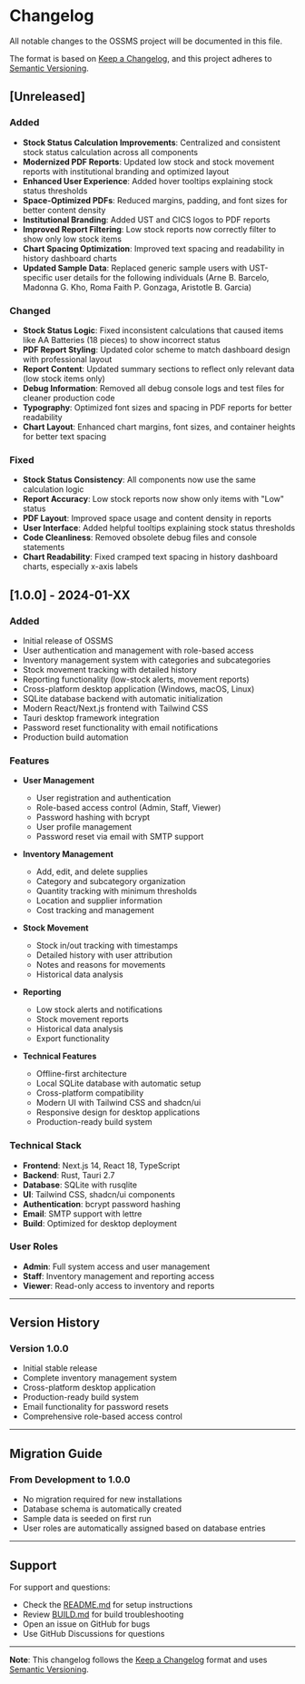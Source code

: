 # Changelog

All notable changes to the OSSMS project will be documented in this file.

The format is based on [Keep a Changelog](https://keepachangelog.com/en/1.0.0/),
and this project adheres to [Semantic Versioning](https://semver.org/spec/v2.0.0.html).

## [Unreleased]

### Added
- **Stock Status Calculation Improvements**: Centralized and consistent stock status calculation across all components
- **Modernized PDF Reports**: Updated low stock and stock movement reports with institutional branding and optimized layout
- **Enhanced User Experience**: Added hover tooltips explaining stock status thresholds
- **Space-Optimized PDFs**: Reduced margins, padding, and font sizes for better content density
- **Institutional Branding**: Added UST and CICS logos to PDF reports
- **Improved Report Filtering**: Low stock reports now correctly filter to show only low stock items
- **Chart Spacing Optimization**: Improved text spacing and readability in history dashboard charts
- **Updated Sample Data**: Replaced generic sample users with UST-specific user details for the following individuals (Arne B. Barcelo, Madonna G. Kho, Roma Faith P. Gonzaga, Aristotle B. Garcia)

### Changed
- **Stock Status Logic**: Fixed inconsistent calculations that caused items like AA Batteries (18 pieces) to show incorrect status
- **PDF Report Styling**: Updated color scheme to match dashboard design with professional layout
- **Report Content**: Updated summary sections to reflect only relevant data (low stock items only)
- **Debug Information**: Removed all debug console logs and test files for cleaner production code
- **Typography**: Optimized font sizes and spacing in PDF reports for better readability
- **Chart Layout**: Enhanced chart margins, font sizes, and container heights for better text spacing

### Fixed
- **Stock Status Consistency**: All components now use the same calculation logic
- **Report Accuracy**: Low stock reports now show only items with "Low" status
- **PDF Layout**: Improved space usage and content density in reports
- **User Interface**: Added helpful tooltips explaining stock status thresholds
- **Code Cleanliness**: Removed obsolete debug files and console statements
- **Chart Readability**: Fixed cramped text spacing in history dashboard charts, especially x-axis labels

## [1.0.0] - 2024-01-XX

### Added
- Initial release of OSSMS
- User authentication and management with role-based access
- Inventory management system with categories and subcategories
- Stock movement tracking with detailed history
- Reporting functionality (low-stock alerts, movement reports)
- Cross-platform desktop application (Windows, macOS, Linux)
- SQLite database backend with automatic initialization
- Modern React/Next.js frontend with Tailwind CSS
- Tauri desktop framework integration
- Password reset functionality with email notifications
- Production build automation

### Features
- **User Management**
  - User registration and authentication
  - Role-based access control (Admin, Staff, Viewer)
  - Password hashing with bcrypt
  - User profile management
  - Password reset via email with SMTP support

- **Inventory Management**
  - Add, edit, and delete supplies
  - Category and subcategory organization
  - Quantity tracking with minimum thresholds
  - Location and supplier information
  - Cost tracking and management

- **Stock Movement**
  - Stock in/out tracking with timestamps
  - Detailed history with user attribution
  - Notes and reasons for movements
  - Historical data analysis

- **Reporting**
  - Low stock alerts and notifications
  - Stock movement reports
  - Historical data analysis
  - Export functionality

- **Technical Features**
  - Offline-first architecture
  - Local SQLite database with automatic setup
  - Cross-platform compatibility
  - Modern UI with Tailwind CSS and shadcn/ui
  - Responsive design for desktop applications
  - Production-ready build system

### Technical Stack
- **Frontend**: Next.js 14, React 18, TypeScript
- **Backend**: Rust, Tauri 2.7
- **Database**: SQLite with rusqlite
- **UI**: Tailwind CSS, shadcn/ui components
- **Authentication**: bcrypt password hashing
- **Email**: SMTP support with lettre
- **Build**: Optimized for desktop deployment

### User Roles
- **Admin**: Full system access and user management
- **Staff**: Inventory management and reporting access
- **Viewer**: Read-only access to inventory and reports

---

## Version History

### Version 1.0.0
- Initial stable release
- Complete inventory management system
- Cross-platform desktop application
- Production-ready build system
- Email functionality for password resets
- Comprehensive role-based access control

---

## Migration Guide

### From Development to 1.0.0
- No migration required for new installations
- Database schema is automatically created
- Sample data is seeded on first run
- User roles are automatically assigned based on database entries

---

## Support

For support and questions:
- Check the [README.md](README.md) for setup instructions
- Review [BUILD.md](BUILD.md) for build troubleshooting
- Open an issue on GitHub for bugs
- Use GitHub Discussions for questions

---

**Note**: This changelog follows the [Keep a Changelog](https://keepachangelog.com/) format and uses [Semantic Versioning](https://semver.org/). 